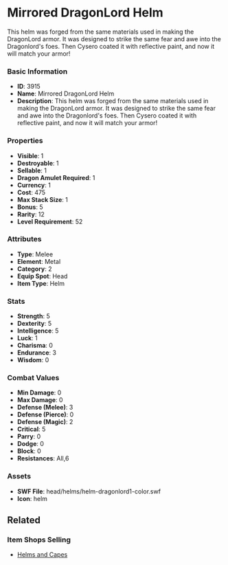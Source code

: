 # Mirrored DragonLord Helm

This helm was forged from the same materials used in making the DragonLord armor. It was designed to strike the same fear and awe into the Dragonlord's foes. Then Cysero coated it with reflective paint, and now it will match your armor!

### Basic Information

- **ID**: 3915
- **Name**: Mirrored DragonLord Helm
- **Description**: This helm was forged from the same materials used in making the DragonLord armor. It was designed to strike the same fear and awe into the Dragonlord&#039;s foes. Then Cysero coated it with reflective paint, and now it will match your armor!

### Properties

- **Visible**: 1
- **Destroyable**: 1
- **Sellable**: 1
- **Dragon Amulet Required**: 1
- **Currency**: 1
- **Cost**: 475
- **Max Stack Size**: 1
- **Bonus**: 5
- **Rarity**: 12
- **Level Requirement**: 52

### Attributes

- **Type**: Melee
- **Element**: Metal
- **Category**: 2
- **Equip Spot**: Head
- **Item Type**: Helm

### Stats

- **Strength**: 5
- **Dexterity**: 5
- **Intelligence**: 5
- **Luck**: 1
- **Charisma**: 0
- **Endurance**: 3
- **Wisdom**: 0

### Combat Values

- **Min Damage**: 0
- **Max Damage**: 0
- **Defense (Melee)**: 3
- **Defense (Pierce)**: 0
- **Defense (Magic)**: 2
- **Critical**: 5
- **Parry**: 0
- **Dodge**: 0
- **Block**: 0
- **Resistances**: All,6

### Assets

- **SWF File**: head/helms/helm-dragonlord1-color.swf
- **Icon**: helm

## Related

### Item Shops Selling

- [Helms and Capes](../item-shops/43-helms-and-capes.md)

